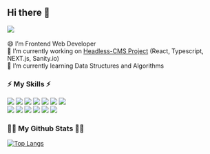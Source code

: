 ## Hi there 👋 
<a href="mailto:hinaus12@gmail.com" target="_blank"><img src="https://img.shields.io/badge/hinaus12@gmail.com-EA4335?style=flat&logo=Gmail&logoColor=fff"/></a> <br/><br/>
😄 I’m Frontend Web Developer <br/>
🔭 I’m currently working on <ins>Headless-CMS Project</ins> (React, Typescript, NEXT.js, Sanity.io)<br/>
🌱 I’m currently learning Data Structures and Algorithms <br/>

<h3>⚡ My Skills ⚡</h3>
<div>
  <img src="https://img.shields.io/badge/React-20232a.svg?style=flat&logo=react&logoColor=61DAFB" style={display: "inline"}/>
  <img src="https://img.shields.io/badge/Typescript-20232a.svg?style=flat&logo=typescript&logoColor=#3178C6" style={display: "inline"} />
  <img src="https://img.shields.io/badge/Next.js-20232a.svg?style=flat&logo=nextdotjs&logoColor=white" style={display: "inline"} />
  <img src="https://img.shields.io/badge/Javascript-20232a.svg?style=flat&logo=javascript&logoColor=#F7DF1E" />
  <img src="https://img.shields.io/badge/MongoDB-20232a.svg?style=flat&logo=mongodb&logoColor=white" />
  <img src="https://img.shields.io/badge/Sanity-20232a.svg?style=flat&logo=sanity&logoColor=white" />
  <img src="https://img.shields.io/badge/jQuery-20232a.svg?style=flat&logo=jquery&logoColor=#0769AD" />
  <br/>
  <img src="https://img.shields.io/badge/Html5-20232a.svg?style=flat&logo=html5&logoColor=#E34F26" />
  <img src="https://img.shields.io/badge/CSS3-20232a.svg?style=flat&logo=CSS&logoColor=#1572B6" />
  <img src="https://img.shields.io/badge/Sass-20232a.svg?style=flat&logo=sass&logoColor=#CC6699" />
  <img src="https://img.shields.io/badge/StyledComponents-20232a.svg?style=flat&logo=styledcomponents&logoColor=#E34F26" />
  <img src="https://img.shields.io/badge/TailwindCSS-20232a.svg?style=flat&logo=tailwindCss&logoColor=#E34F26" />
  <img src="https://img.shields.io/badge/AntDesign-20232a.svg?style=flat&logo=antdesign&logoColor=#0170FE" />
</div>

<h3>👩‍💻 My Github Stats 👩‍💻</h3>
<div>
  
﻿[![Top Langs](https://github-readme-stats.vercel.app/api/top-langs/?username=ejk0731&langs_count=10&layout=compact&theme=default)](https://github.com/ejk0731/ejk0731)

</div>


